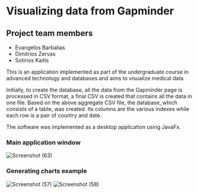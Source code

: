 # Visualizing data from Gapminder

## Project team members
- Evangelos Barbalias
- Dimitrios Zervas
- Sotirios Kaitis

This is an application implemented as part of the undergraduate course in advanced technology and databases and aims to visualize medical data

Initially, to create the database, all the data from the Gapminder page is processed in CSV format, a final CSV is created that contains all the data in one file. Based on the above aggregate CSV file, the database, which consists of a table, was created. Its columns are the various indexes while each row is a pair of country and date.

The software was implemented as a desktop application using JavaFx.

### Main application window

![Screenshot (63)](https://user-images.githubusercontent.com/17185057/119829496-96bd7700-befb-11eb-8479-9a357ae2ee5b.png)


### Generating charts example
![Screenshot (57)](https://user-images.githubusercontent.com/17185057/119829594-b0f75500-befb-11eb-81e3-4275fbd0f3f5.png)
![Screenshot (58)](https://user-images.githubusercontent.com/17185057/119829606-b2c11880-befb-11eb-9664-7cdca34bf718.png)

